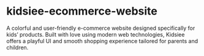 # kidsiee-ecommerce-website
A colorful and user-friendly e-commerce website designed specifically for kids’ products. Built with love using modern web technologies, Kidsiee offers a playful UI and smooth shopping experience tailored for parents and children.
